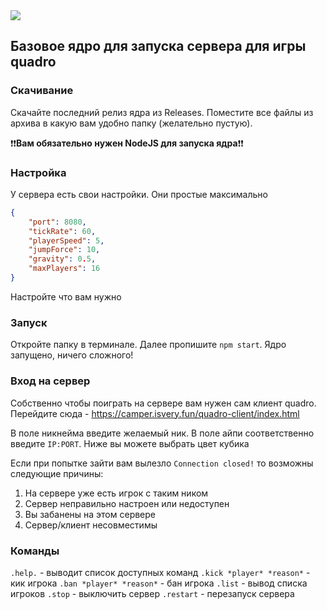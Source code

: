 <img src="https://i.ibb.co/ZpnjFZyb/banner.png">

## Базовое ядро для запуска сервера для игры quadro
### Скачивание
Скачайте последний релиз ядра из Releases. Поместите все файлы из архива в какую вам удобно папку (желательно пустую).

❗❗**Вам обязательно нужен NodeJS для запуска ядра**❗❗

### Настройка
У сервера есть свои настройки. Они простые максимально

```json
{
    "port": 8080,
    "tickRate": 60,
    "playerSpeed": 5,
    "jumpForce": 10,
    "gravity": 0.5,
    "maxPlayers": 16
}
```

Настройте что вам нужно
### Запуск
Откройте папку в терминале. Далее пропишите `npm start`. Ядро запущено, ничего сложного!
### Вход на сервер
Собственно чтобы поиграть на сервере вам нужен сам клиент quadro. Перейдите сюда - https://camper.isvery.fun/quadro-client/index.html

В поле никнейма введите желаемый ник. В поле айпи соответственно введите `IP:PORT`. Ниже вы можете выбрать цвет кубика

Если при попытке зайти вам вылезло `Connection closed!` то возможны следующие причины:
1. На сервере уже есть игрок с таким ником
2. Сервер неправильно настроен или недоступен
3. Вы забанены на этом сервере
4. Сервер/клиент несовместимы

### Команды
`.help.` - выводит список доступных команд
`.kick *player* *reason*` - кик игрока
`.ban *player* *reason*` - бан игрока
`.list` - вывод списка игроков
`.stop` - выключить сервер
`.restart` - перезапуск сервера
